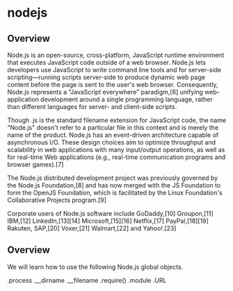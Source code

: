# nodejs

## Overview

Node.js is an open-source, cross-platform, JavaScript runtime environment that executes JavaScript code outside of a web browser. Node.js lets developers use JavaScript to write command line tools and for server-side scripting—running scripts server-side to produce dynamic web page content before the page is sent to the user's web browser. Consequently, Node.js represents a "JavaScript everywhere" paradigm,[6] unifying web-application development around a single programming language, rather than different languages for server- and client-side scripts.

Though .js is the standard filename extension for JavaScript code, the name "Node.js" doesn't refer to a particular file in this context and is merely the name of the product. Node.js has an event-driven architecture capable of asynchronous I/O. These design choices aim to optimize throughput and scalability in web applications with many input/output operations, as well as for real-time Web applications (e.g., real-time communication programs and browser games).[7]

The Node.js distributed development project was previously governed by the Node.js Foundation,[8] and has now merged with the JS Foundation to form the OpenJS Foundation, which is facilitated by the Linux Foundation's Collaborative Projects program.[9]

Corporate users of Node.js software include GoDaddy,[10] Groupon,[11] IBM,[12] LinkedIn,[13][14] Microsoft,[15][16] Netflix,[17] PayPal,[18][19] Rakuten, SAP,[20] Voxer,[21] Walmart,[22] and Yahoo!.[23]


## Overview

We will learn how to use the following Node.js global objects.

.process
.__dirname
.__filename
.require()
.module
.URL


